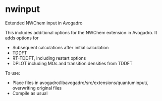 # nwinput
Extended NWChem input in Avogadro

This includes additional options for the NWChem extension in Avogadro. It adds options for 
 - Subsequent calculations after initial calculation
 - TDDFT
 - RT-TDDFT, including restart options
 - DPLOT including MOs and transition densities from TDDFT

To use:
 - Place files in avogadro/libavogadro/src/extensions/quantuminput/, overwriting original files
 - Compile as usual

